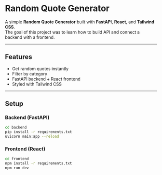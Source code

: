 # Random Quote Generator

A simple **Random Quote Generator** built with **FastAPI**, **React**, and **Tailwind CSS**.  
The goal of this project was to learn how to build API and connect a backend with a frontend.

---

## Features
- Get random quotes instantly  
- Filter by category  
- FastAPI backend + React frontend  
- Styled with Tailwind CSS  

---

## Setup

### Backend (FastAPI)
```bash
cd backend
pip install -r requirements.txt
uvicorn main:app --reload
```

### Frontend (React)
```bash
cd frontend
npm install -r requirements.txt
npm run dev
```
